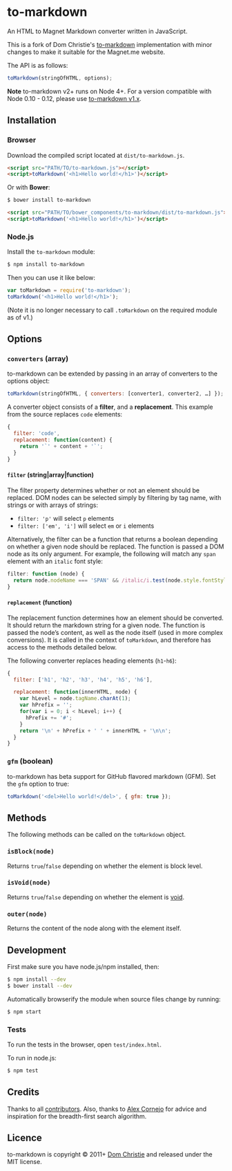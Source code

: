 # to-markdown

An HTML to Magnet Markdown converter written in JavaScript.

This is a fork of Dom Christie's [to-markdown](https://github.com/domchristie/to-markdown) implementation with minor changes to make it suitable for the Magnet.me website.

The API is as follows:

```js
toMarkdown(stringOfHTML, options);
```

**Note** to-markdown v2+ runs on Node 4+. For a version compatible with Node 0.10 - 0.12, please use [to-markdown v1.x](https://github.com/domchristie/to-markdown/tree/1.x).

## Installation

### Browser

Download the compiled script located at `dist/to-markdown.js`.

```html
<script src="PATH/TO/to-markdown.js"></script>
<script>toMarkdown('<h1>Hello world!</h1>')</script>
```

Or with **Bower**:

```sh
$ bower install to-markdown
```

```html
<script src="PATH/TO/bower_components/to-markdown/dist/to-markdown.js"></script>
<script>toMarkdown('<h1>Hello world!</h1>')</script>
```

### Node.js

Install the `to-markdown` module:

```sh
$ npm install to-markdown
```

Then you can use it like below:

```js
var toMarkdown = require('to-markdown');
toMarkdown('<h1>Hello world!</h1>');
```

(Note it is no longer necessary to call `.toMarkdown` on the required module as of v1.)

## Options

### `converters` (array)

to-markdown can be extended by passing in an array of converters to the options object:

```js
toMarkdown(stringOfHTML, { converters: [converter1, converter2, …] });
```

A converter object consists of a **filter**, and a **replacement**. This example from the source replaces `code` elements:

```js
{
  filter: 'code',
  replacement: function(content) {
    return '`' + content + '`';
  }
}
```

#### `filter` (string|array|function)

The filter property determines whether or not an element should be replaced. DOM nodes can be selected simply by filtering by tag name, with strings or with arrays of strings:

 * `filter: 'p'` will select `p` elements
 * `filter: ['em', 'i']` will select `em` or `i` elements

Alternatively, the filter can be a function that returns a boolean depending on whether a given node should be replaced. The function is passed a DOM node as its only argument. For example, the following will match any `span` element with an `italic` font style:

```js
filter: function (node) {
  return node.nodeName === 'SPAN' && /italic/i.test(node.style.fontStyle);
}
```

#### `replacement` (function)

The replacement function determines how an element should be converted. It should return the markdown string for a given node. The function is passed the node’s content, as well as the node itself (used in more complex conversions). It is called in the context of `toMarkdown`, and therefore has access to the methods detailed below.

The following converter replaces heading elements (`h1`-`h6`):

```js
{
  filter: ['h1', 'h2', 'h3', 'h4', 'h5', 'h6'],

  replacement: function(innerHTML, node) {
    var hLevel = node.tagName.charAt(1);
    var hPrefix = '';
    for(var i = 0; i < hLevel; i++) {
      hPrefix += '#';
    }
    return '\n' + hPrefix + ' ' + innerHTML + '\n\n';
  }
}
```

### `gfm` (boolean)

to-markdown has beta support for GitHub flavored markdown (GFM). Set the `gfm` option to true:

```js
toMarkdown('<del>Hello world!</del>', { gfm: true });
```

## Methods

The following methods can be called on the `toMarkdown` object.

### `isBlock(node)`

Returns `true`/`false` depending on whether the element is block level.

### `isVoid(node)`

Returns `true`/`false` depending on whether the element is [void](http://www.w3.org/TR/html-markup/syntax.html#syntax-elements).

### `outer(node)`

Returns the content of the node along with the element itself.

## Development

First make sure you have node.js/npm installed, then:

```sh
$ npm install --dev
$ bower install --dev
```

Automatically browserify the module when source files change by running:

```sh
$ npm start
```

### Tests

To run the tests in the browser, open `test/index.html`.

To run in node.js:

```sh
$ npm test
```

## Credits

Thanks to all [contributors](https://github.com/domchristie/to-markdown/graphs/contributors). Also, thanks to [Alex Cornejo](https://github.com/acornejo) for advice and inspiration for the breadth-first search algorithm.

## Licence

to-markdown is copyright &copy; 2011+ [Dom Christie](http://domchristie.co.uk) and released under the MIT license.
